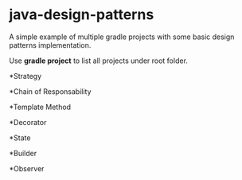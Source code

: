 # java-design-patterns
A simple example of multiple gradle projects with some basic design patterns implementation.

Use **gradle project** to list all projects under root folder.

*Strategy

*Chain of Responsability

*Template Method

*Decorator

*State

*Builder

*Observer
